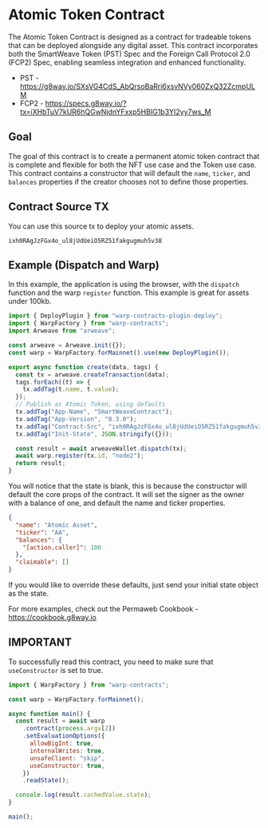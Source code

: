 # Atomic Token Contract

The Atomic Token Contract is designed as a contract for tradeable tokens that can be deployed alongside any digital asset. This contract incorporates both the SmartWeave Token (PST) Spec and the Foreign Call Protocol 2.0 (FCP2) Spec, enabling seamless integration and enhanced functionality.

- PST - https://g8way.io/SXsVG4CdS_AbQrsoBaRri6xsvNVy060ZxQ32ZcmpULM
- FCP2 - https://specs.g8way.io/?tx=iXHbTuV7kUR6hQGwNjdnYFxxp5HBIG1b3YI2yy7ws_M

## Goal

The goal of this contract is to create a permanent atomic token contract that is complete and flexible for both the NFT use case and the Token use case. This contract contains a constructor that will default the `name`, `ticker`, and `balances` properties if the creator chooses not to define those properties.

## Contract Source TX

You can use this source tx to deploy your atomic assets.

```
ixh0RAgJzFGx4o_ul8jUdUeiO5RZ51fakgugmuh5v38
```

## Example (Dispatch and Warp)

In this example, the application is using the browser, with the `dispatch` function and the warp `register` function. This example is great for assets under 100kb.

```js
import { DeployPlugin } from "warp-contracts-plugin-deploy";
import { WarpFactory } from "warp-contracts";
import Arweave from "arweave";

const arweave = Arweave.init({});
const warp = WarpFactory.forMainnet().use(new DeployPlugin());

export async function create(data, tags) {
  const tx = arweave.createTransaction(data);
  tags.forEach((t) => {
    tx.addTag(t.name, t.value);
  });
  // Publish as Atomic Token, using defaults
  tx.addTag("App-Name", "SmartWeaveContract");
  tx.addTag("App-Version", "0.3.0");
  tx.addTag("Contract-Src", "ixh0RAgJzFGx4o_ul8jUdUeiO5RZ51fakgugmuh5v38");
  tx.addTag("Init-State", JSON.stringify({}));

  const result = await arweaveWallet.dispatch(tx);
  await warp.register(tx.id, "node2");
  return result;
}
```

You will notice that the state is blank, this is because the constructor will default the core props of the contract. It will set the signer as the owner with a balance of one, and default the name and ticker properties.

```json
{
  "name": "Atomic Asset",
  "ticker": "AA",
  "balances": {
    "[action.caller]": 100
  },
  "claimable": []
}
```

If you would like to override these defaults, just send your initial state object as the state.

For more examples, check out the Permaweb Cookbook - https://cookbook.g8way.io

## IMPORTANT

To successfully read this contract, you need to make sure that `useConstructor` is set to true.

```js
import { WarpFactory } from "warp-contracts";

const warp = WarpFactory.forMainnet();

async function main() {
  const result = await warp
    .contract(process.argv[2])
    .setEvaluationOptions({
      allowBigInt: true,
      internalWrites: true,
      unsafeClient: "skip",
      useConstructor: true,
    })
    .readState();

  console.log(result.cachedValue.state);
}

main();
```

